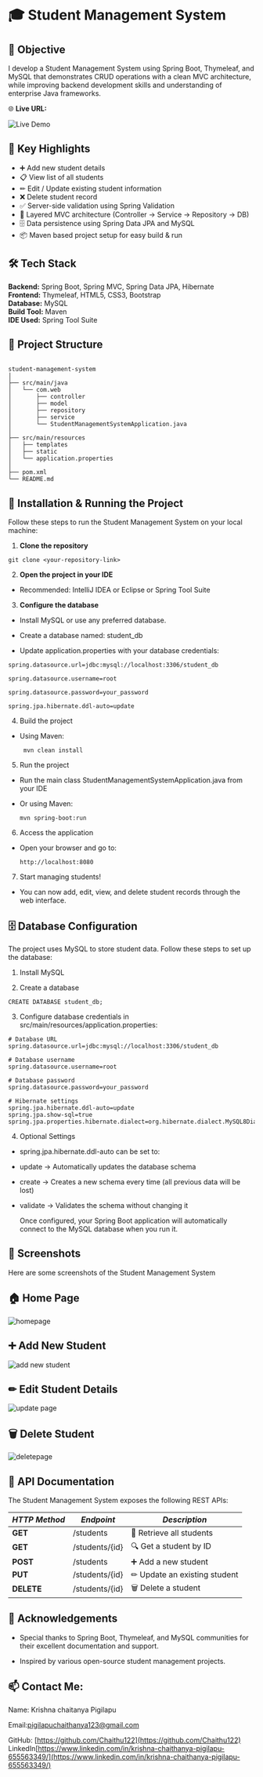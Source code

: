 # 🎓 Student Management System
## 🎯 Objective
I develop a Student Management System using Spring Boot, Thymeleaf, and MySQL that demonstrates CRUD operations with a clean MVC architecture, while improving backend development skills and understanding of enterprise Java frameworks.

🌐 **Live URL:** 

![Live Demo](https://img.shields.io/badge/Visit-Live%20Site-blue?style=for-the-badge&logo=google-chrome)

## 📌 Key Highlights
- ➕ Add new student details
- 📋 View list of all students
- ✏ Edit / Update existing student information
- ❌ Delete student record
- ✅ Server-side validation using Spring Validation
- 🧱 Layered MVC architecture (Controller → Service → Repository → DB)
- 🗄 Data persistence using Spring Data JPA and MySQL
- 📦 Maven based project setup for easy build & run

## 🛠 Tech Stack
**Backend:** Spring Boot, Spring MVC, Spring Data JPA, Hibernate  
**Frontend:** Thymeleaf, HTML5, CSS3, Bootstrap  
**Database:** MySQL  
**Build Tool:** Maven  
**IDE Used:** Spring Tool Suite 

## 📂 Project Structure
```

student-management-system
│
├── src/main/java
│   └── com.web
│       ├── controller
│       ├── model
│       ├── repository
│       ├── service
│       └── StudentManagementSystemApplication.java
│
├── src/main/resources
│   ├── templates
│   ├── static
│   └── application.properties
│
├── pom.xml
└── README.md
```

## 🚀 Installation & Running the Project
Follow these steps to run the Student Management System on your local machine:
1. **Clone the repository**
 ```
git clone <your-repository-link>
```

2. **Open the project in your IDE**
- Recommended: IntelliJ IDEA or Eclipse or Spring Tool Suite


3. **Configure the database**
- Install MySQL or use any preferred database.

- Create a database named: student_db

- Update application.properties with your database credentials:

```
spring.datasource.url=jdbc:mysql://localhost:3306/student_db

spring.datasource.username=root

spring.datasource.password=your_password

spring.jpa.hibernate.ddl-auto=update
```
4. Build the project
- Using Maven:

  ```
   mvn clean install
  
  ```
  
5. Run the project
   
  - Run the main class StudentManagementSystemApplication.java from your IDE
  - Or using Maven:

    ```
    mvn spring-boot:run
    ```

6. Access the application

- Open your browser and go to:

  ```
  http://localhost:8080
  ```

7. Start managing students!
- You can now add, edit, view, and delete student records through the web interface.

## 🗄 Database Configuration
The project uses MySQL to store student data. Follow these steps to set up the database:

1. Install MySQL 

2. Create a database
```
CREATE DATABASE student_db;
```

3. Configure database credentials in src/main/resources/application.properties:

  ```
 # Database URL
spring.datasource.url=jdbc:mysql://localhost:3306/student_db

# Database username
spring.datasource.username=root

# Database password
spring.datasource.password=your_password

# Hibernate settings
spring.jpa.hibernate.ddl-auto=update
spring.jpa.show-sql=true
spring.jpa.properties.hibernate.dialect=org.hibernate.dialect.MySQL8Dialect

```

4. Optional Settings

- spring.jpa.hibernate.ddl-auto can be set to:

- update → Automatically updates the database schema

- create → Creates a new schema every time (all previous data will be lost)

- validate → Validates the schema without changing it

  Once configured, your Spring Boot application will automatically connect to the MySQL database when you run it.

 ## 📸 Screenshots
 Here are some screenshots of the Student Management System 

 ## 🏠 Home Page

 <img src="https://github.com/user-attachments/assets/f76eed1d-cfba-4f50-810a-6748ef89dac4" alt="homepage"/>

## ➕ Add New Student
<img src="https://github.com/user-attachments/assets/7934b00b-47f7-414f-af08-bdb6c6379814" alt="add new student"/>

## ✏ Edit Student Details
<img src="https://github.com/user-attachments/assets/f8c31d56-4858-4260-8bd0-676037073c73" alt="update page"/>

## 🗑 Delete Student 
<img src="https://github.com/user-attachments/assets/2d491c89-ac91-4156-afea-904efc563e35" alt="deletepage"/>


## 📡 API Documentation

The Student Management System exposes the following REST APIs:

| *HTTP Method* | *Endpoint*               | *Description*                 |
|-----------------|---------------------------|---------------------------------|
| **GET**         | /students               | 📝 Retrieve all students        |
| **GET**         | /students/{id}          | 🔍 Get a student by ID          |
| **POST**        | /students               | ➕ Add a new student             |
| **PUT**         | /students/{id}          | ✏ Update an existing student   |
| **DELETE**      | /students/{id}          | 🗑 Delete a student             |


## 🙏 Acknowledgements
- Special thanks to Spring Boot, Thymeleaf, and MySQL communities for their excellent documentation and support.

- Inspired by various open-source student management projects.

## 📫 Contact Me:


Name: Krishna chaitanya Pigilapu

Email:pigilapuchaithanya123@gmail.com

GitHub: [https://github.com/Chaithu122](https://github.com/Chaithu122)  
LinkedIn[https://www.linkedin.com/in/krishna-chaithanya-pigilapu-655563349/](https://www.linkedin.com/in/krishna-chaithanya-pigilapu-655563349/)























   








  

 















